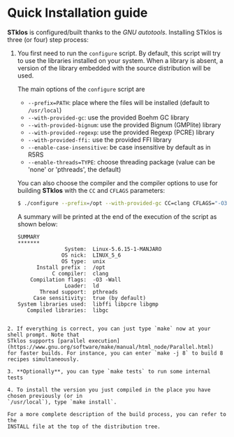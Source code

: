 Quick Installation guide
=======================

**STklos** is configured/built thanks to the *GNU autotools*. Installing STklos is three (or
four) step process:

1.  You first need to run the `configure` script. By default, this script will try to use the
    libraries installed on your system. When a library is absent, a version of the library embedded
    with the source distribution will be used.

    The main options of the `configure` script are

    - `--prefix=PATH`: place where the files will be installed (default to `/usr/local`)
    - `--with-provided-gc`: use the provided Boehm GC library
    - `--with-provided-bignum`: use the provided Bignum (GMPlite) library
    - `--with-provided-regexp`: use the provided Regexp (PCRE) library
    - `--with-provided-ffi:` use the provided FFI library
    - `--enable-case-insensitive`: be case insensitive by default as in R5RS
    - `--enable-threads=TYPE`: choose threading package (value can be 'none' or 'pthreads', the default)

    You can also choose the compiler and the compiler options to use for building **STklos** with the `CC` and `CFLAGS` parameters:

     ```bash
     $ ./configure --prefix=/opt --with-provided-gc CC=clang CFLAGS="-O3 -Wall"
    ```
    A summary will be printed at the end of the execution of the script as shown below:

    ```alertindent
    SUMMARY
    *******
                   System:  Linux-5.6.15-1-MANJARO
                  OS nick:  LINUX_5_6
                  OS type:  unix
          Install prefix :  /opt
               C compiler:  clang
        Compilation flags:  -O3 -Wall
                   Loader:  ld
           Thread support:  pthreads
         Case sensitivity:  true (by default)
    System libraries used:  libffi libpcre libgmp
       Compiled libraries:  libgc
   ```

2. If everything is correct, you can just type `make` now at your shell prompt. Note that
   STklos supports [parallel execution](https://www.gnu.org/software/make/manual/html_node/Parallel.html)
   for faster builds. For instance, you can enter `make -j 8` to build 8 recipes simultaneously.

3. **Optionally**, you can type `make tests` to run some internal tests

4. To install the version you just compiled in the place you have chosen previously (or in
   `/usr/local`), type `make install`.

For a more complete description of the build process, you can refer to the
INSTALL file at the top of the distribution tree.

